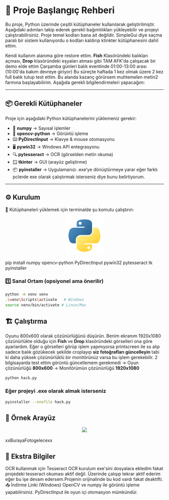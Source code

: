 # 🚀 Proje Başlangıç Rehberi

Bu proje, Python üzerinde çeşitli kütüphaneler kullanılarak geliştirilmiştir.  
Aşağıdaki adımları takip ederek gerekli bağımlılıkları yükleyebilir ve projeyi çalıştırabilirsiniz.
Proje temel kodları bana ait değildir. SimpleGui diye saçma paralı bir sistem kullanıyordu o kodları kaldırıp ktinkter kütüphanesini dahil ettim.

Kendi kullanım alanıma göre restore ettim. **Fish** Klasöründeki balıkları açması, **Drop** klasöründeki eşyaları atması gibi TAM AFK'da çalışacak bir demo elde ettim
Çarşamba günleri balık eventinde 01:00-13:00 arası (10:00'da bakım devreye giriyor) Bu süreçte haftada 1 kez olmak üzere 2 kez full balık tutup test ettim.
Bu alanda kazanç görürsem muhtemelen metin2 farmına başlayabilirim. Aşağıda gerekli bilgilendirmeleri yapacağım:

---

## 📦 Gerekli Kütüphaneler

Proje için aşağıdaki Python kütüphanelerini yüklemeniz gerekir:

- 🔢 **numpy** → Sayısal işlemler
- 🎥 **opencv-python** → Görüntü işleme
- ⌨️ **PyDirectInput** → Klavye & mouse otomasyonu
- 🖥️ **pywin32** → Windows API entegrasyonu
- 🔍 **pytesseract** → OCR (görselden metin okuma)
- 🪟 **tkinter** → GUI (arayüz geliştirme)
- 📦 **pyinstaller** → Uygulamanızı .exe’ye dönüştürmeye yarar eğer farklı pclerde exe olarak çalıştırmak isterseniz diye bunu belirtiyorum.

---

## ⚙️ Kurulum

📌 Kütüphaneleri yüklemek için terminalde şu komutu çalıştırın:

<p align="center"> <img src="https://raw.githubusercontent.com/github/explore/main/topics/python/python.png" width="120"/> </p>
pip install numpy opencv-python PyDirectInput pywin32 pytesseract tk pyinstaller


### 1️⃣ Sanal Ortam (opsiyonel ama önerilir)
```bash
python -m venv venv
.\venv\Scripts\activate   # Windows
source venv/bin/activate # Linux/Mac
```

##  🏗️ Çalıştırma

Oyunu 800x600 olarak çözünürlüğünü düşürün. Benim ekranım 1920x1080 çözünürlükte olduğu için **Fish** ve **Drop** klasöründeki görselleri ona göre ayarlardım. Eğer o görselleri görüp işlem yapmıyorsa printscreen ile ss alıp sadece balık gözükecek şekilde croplayıp **siz fotoğrafları güncelleyin** tabi ki daha yüksek çözünürlüklü bir monitörünüz varsa bu işlem gerekebilir.
2 bilgisayarda test ettim görüntü güncellemem gerekmedi
-> Oyun çözünürlüğü **800x600**
-> Monitörümün çözünürlüğü **1920x1080**

```bash
python hack.py
```

### Eğer projeyi .exe olarak almak isterseniz
```bash
pyinstaller --onefile hack.py
```


##  📸 Örnek Arayüz
<p align="center"> <img src="https://user-images.githubusercontent.com/0000000/placeholder.png" width="500"/> </p>

xxBurayaFotogelecexx

##  📌 Ekstra Bilgiler

OCR kullanmak için Tesseract OCR kurulum exe'sini dosyalara ekledim fakat projedeki tesseract okuması aktif değil. Üzerinde çalışıp tekrar aktif ederim eğer bu işe devam edersem.Projenin orijinalinde bu kod vardı fakat deaktifti.
📥 İndirme Linki (Windows)
OpenCV ve numpy ile görüntü işleme yapabilirsiniz.
PyDirectInput ile oyun içi otomasyon mümkündür.



